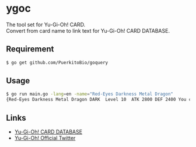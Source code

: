 # ygoc
The tool set for Yu-Gi-Oh! CARD.  
Convert from card name to link text for Yu-Gi-Oh! CARD DATABASE.

## Requirement
```bash
$ go get github.com/PuerkitoBio/goquery
```

## Usage
```bash
$ go run main.go -lang=en -name="Red-Eyes Darkness Metal Dragon"
{Red-Eyes Darkness Metal Dragon DARK  Level 10  ATK 2800 DEF 2400 You can Special Summon this card (from your hand) by banishing 1 face-up Dragon monster you control. You can only Special Summon "Red-Eyes Darkness Metal Dragon" once per turn this way. During your Main Phase: You can Special Summon 1 Dragon monster from your hand or GY, except "Red-Eyes Darkness Metal Dragon". You can only use this effect of "Red-Eyes Darkness Metal Dragon" once per turn.}
```


## Links
* [Yu-Gi-Oh! CARD DATABASE](https://www.db.yugioh-card.com/yugiohdb/)
* [Yu-Gi-Oh! Official Twitter](https://twitter.com/yugioh_ocg_info)